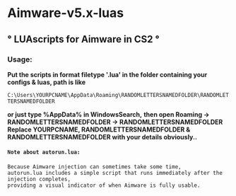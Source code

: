 
# Aimware-v5.x-luas 

                                  
## ° **LUAscripts for Aimware in CS2** °

### Usage: 
**Put the scripts in format filetype '.lua' in the folder containing your configs & luas, path is like**

`C:\Users\YOURPCNAME\AppData\Roaming\RANDOMLETTERSNAMEDFOLDER\RANDOMLETTERSNAMEDFOLDER`

**or just type %AppData% in WindowsSearch,**
**then open Roaming -> RANDOMLETTERSNAMEDFOLDER -> RANDOMLETTERSNAMEDFOLDER**
**Replace YOURPCNAME, RANDOMLETTERSNAMEDFOLDER & RANDOMLETTERSNAMEDFOLDER with your details obviously..**


#### `Note about autorun.lua:`
````````
‎Because Aimware injection can sometimes take some time,
autorun.lua includes a simple script that runs immediately after the injection completes,
providing a visual indicator of when Aimware is fully usable.
````````
